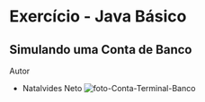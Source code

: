 # Exercício - Java Básico 
## Simulando uma Conta de Banco
Autor 
- Natalvides Neto
![foto-Conta-Terminal-Banco](ContaBanco\Imagens.png)
